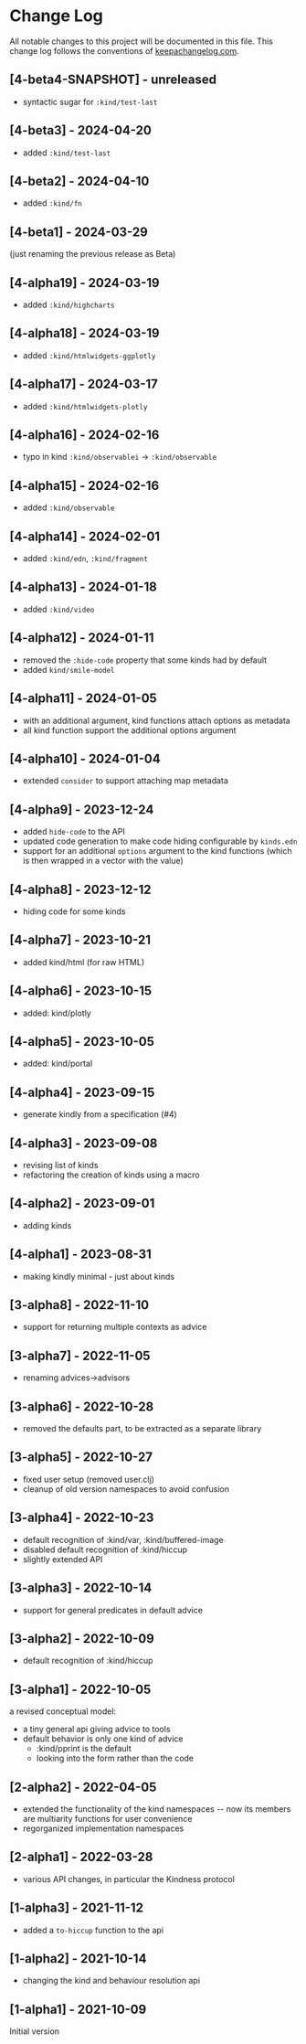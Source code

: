 # Change Log
All notable changes to this project will be documented in this file. This change log follows the conventions of [keepachangelog.com](http://keepachangelog.com/).

## [4-beta4-SNAPSHOT] - unreleased
- syntactic sugar for `:kind/test-last`

## [4-beta3] - 2024-04-20
- added `:kind/test-last`

## [4-beta2] - 2024-04-10
- added `:kind/fn`

## [4-beta1] - 2024-03-29
(just renaming the previous release as Beta) 

## [4-alpha19] - 2024-03-19
- added `:kind/highcharts`

## [4-alpha18] - 2024-03-19
- added `:kind/htmlwidgets-ggplotly`

## [4-alpha17] - 2024-03-17
- added `:kind/htmlwidgets-plotly`

## [4-alpha16] - 2024-02-16
- typo in kind `:kind/observablei` -> `:kind/observable`

## [4-alpha15] - 2024-02-16
- added `:kind/observable`

## [4-alpha14] - 2024-02-01
- added `:kind/edn`, `:kind/fragment`

## [4-alpha13] - 2024-01-18
- added `:kind/video`

## [4-alpha12] - 2024-01-11
- removed the `:hide-code` property that some kinds had by default
- added `kind/smile-model`

## [4-alpha11] - 2024-01-05
- with an additional argument, kind functions attach options as metadata
- all kind function support the additional options argument

## [4-alpha10] - 2024-01-04
- extended `consider` to support attaching map metadata

## [4-alpha9] - 2023-12-24
- added `hide-code` to the API
- updated code generation to make code hiding configurable by `kinds.edn`
- support for an additional `options` argument to the kind functions (which is then wrapped in a vector with the value)

## [4-alpha8] - 2023-12-12
- hiding code for some kinds

## [4-alpha7] - 2023-10-21
- added kind/html (for raw HTML)

## [4-alpha6] - 2023-10-15
- added: kind/plotly

## [4-alpha5] - 2023-10-05
- added: kind/portal

## [4-alpha4] - 2023-09-15
- generate kindly from a specification (#4)

## [4-alpha3] - 2023-09-08
- revising list of kinds
- refactoring the creation of kinds using a macro

## [4-alpha2] - 2023-09-01
- adding kinds

## [4-alpha1] - 2023-08-31
- making kindly minimal - just about kinds

## [3-alpha8] - 2022-11-10
- support for returning multiple contexts as advice

## [3-alpha7] - 2022-11-05
- renaming advices->advisors

## [3-alpha6] - 2022-10-28
- removed the defaults part, to be extracted as a separate library

## [3-alpha5] - 2022-10-27
- fixed user setup (removed user.clj)
- cleanup of old version namespaces to avoid confusion

## [3-alpha4] - 2022-10-23
- default recognition of :kind/var, :kind/buffered-image
- disabled default recognition of :kind/hiccup
- slightly extended API

## [3-alpha3] - 2022-10-14
- support for general predicates in default advice

## [3-alpha2] - 2022-10-09
- default recognition of :kind/hiccup

## [3-alpha1] - 2022-10-05
a revised conceptual model:
- a tiny general api giving advice to tools
- default behavior is only one kind of advice
  - :kind/pprint is the default
  - looking into the form rather than the code

## [2-alpha2] - 2022-04-05
- extended the functionality of the kind namespaces -- now its members are multiarity functions for user convenience
- regorganized implementation namespaces

## [2-alpha1] - 2022-03-28
- various API changes, in particular the Kindness protocol

## [1-alpha3] - 2021-11-12
- added a `to-hiccup` function to the api

## [1-alpha2] - 2021-10-14
- changing the kind and behaviour resolution api

## [1-alpha1] - 2021-10-09
Initial version
